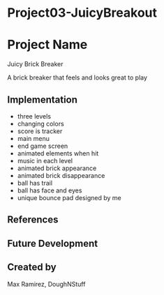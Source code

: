 # Project03-JuicyBreakout

# Project Name
Juicy Brick Breaker

A brick breaker that feels and looks great to play

## Implementation
- three levels
- changing colors
- score is tracker
- main menu
- end game screen
- animated elements when hit
- music in each level
- animated brick appearance
- animated brick disappearance
- ball has trail
- ball has face and eyes
- unique bounce pad designed by me

## References

## Future Development

## Created by
Max Ramirez, DoughNStuff